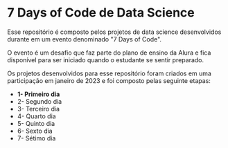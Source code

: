 <h1>7 Days of Code de Data Science</h1>

<p>Esse repositório é composto pelos projetos de data science desenvolvidos durante em um evento denominado "7 Days of Code".</p>
<p>O evento é um desafio que faz parte do plano de ensino da Alura e fica disponível para ser iniciado quando o estudante se sentir preparado.</p>
<p>Os projetos desenvolvidos para esse repositório foram criados em uma participação em janeiro de 2023 e foi composto pelas seguinte etapas:</p>

<ul>
  <li><b>1- Primeiro dia</b></li>
  <li>2- Segundo dia</li>
  <li>3- Terceiro dia</li>
  <li>4- Quarto dia</li>
  <li>5- Quinto dia</li>
  <li>6- Sexto dia</li>
  <li>7- Sétimo dia</li>
</ul>

